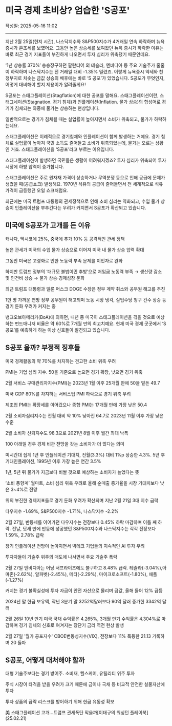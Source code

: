 # 미국 경제 초비상? 엄습한 'S공포'

작성일: 2025-05-16 11:02

---

지난 2월 25일(현지 시간), 나스닥지수와 S&P500지수가 4거래일 연속 하락하며 뉴욕 증시가 혼조세를 보였어요. 그동안 높은 상승세를 보여왔던 뉴욕 증시가 하락한 이유는 바로 최근 경기 지표들이 부진하게 나오면서 투자 심리가 위축됐기 때문인데요.

‘1년 상승률 370%’ 승승장구하던 팔란티어 외 테슬라, 엔비디아 등 주요 기술주가 줄줄이 하락하며 나스닥지수는 전 거래일 대비 -1.35% 밀렸죠. 이렇게 뉴욕증시 약세와 천정부지로 치솟는 금값 상승의 배후에는 바로 ‘S 공포’가 있었습니다. S공포가 무엇인지, 어떻게 대비해야 할지 제용이가 알려줄게요!

S공포는 스태그플레이션(Stagflation)에 대한 공포를 말해요. 스태그플레이션이란, 스태그네이션(Stagnation. 경기 침체)과 인플레이션(Inflation. 물가 상승)의 합성어로 경기가 침체되는 와중에 물가는 상승하는 현상입니다.

일반적으로는 경기가 침체될 때는 실업률이 높아지면서 소비가 위축되고, 물가가 하락하는데요.

스태그플레이션은 이례적으로 경기침체와 인플레이션이 함께 발생하는 거예요. 경기 침체로 실업률이 높아져 국민 소득도 줄어들고 소비가 위축되었는데, 물가는 오르는 상황인 거죠. 스태그플레이션을 ‘S공포’라고 부르는 이유입니다.

스태그플레이션이 발생하면 국민들은 생활이 어려워지겠죠? 투자 심리가 위축되어 투자 시장에 하방 압력이 증가합니다.

스태그플레이션은  주로 원자재 가격이 상승하거나 무역분쟁 등으로 인해 공급에 문제가 생겼을 때(공급쇼크) 발생해요. 1970년 석유의 공급이 줄어들면서 전 세계적으로 석유 가격이 급등했던 오일 쇼크처럼요.

최근에는 미국 트럼프 대통령의 관세정책으로 인해 소비 심리는 약화되고, 수입 물가 상승이 인플레이션을 부추긴다는 우려가 커지면서 S공포가 확산되고 있습니다.

## 미국에 S공포가 고개를 든 이유

캐나다, 멕시코에 25%, 중국에 추가 10% 등 공격적인 관세 정책

높은 관세가 미국의 수입 물가 상승으로 이어져 미국 내 물가 상승 압력 확대

그동안 미국은 고령화로 인한 노동력 부족 문제를 이민자로 완화

하지만 트럼프 정부의 ‘대규모 불법이민 추방’으로 저임금 노동력 부족 → 생산량 감소 및 인건비 상승 → 물가 상승⋅경제성장 둔화

최근 트럼프 대통령과 일론 머스크 DOGE 수장은 정부 계약 취소와 공무원 해고를 추진

1만 명 가까운 연방 정부 공무원이 해고되며 노동 시장 냉각, 실업수당 청구 건수 상승 등 경기 둔화 우려가 커지는 중

뱅크오브아메리카(BoA)에 의하면, 내년 중 미국이 스태그플레이션을 겪을 것으로 예상하는 펀드매니저 비율은 약 60%로 7개월 만의 최고치예요. 현재 미국 경제 곳곳에서 ‘S공포’를 예측하게 하는 이상 신호들이 발견되고 있습니다.

## S공포 올까? 부정적 징후들

미국 경제활동의 약 70%를 차지하는 견고한 소비 위축 우려

PMI는 기업 심리 지수. 50을 기준으로 높으면 경기 확장, 낮으면 경기 위축

2월 서비스 구매관리자지수(PMI)는 2023년 1월 이후 25개월 만에 50을 밑돈 49.7

미국 GDP 80%를 차지하는 서비스업 PMI 하락으로 경기 위축 우려

제조업 PMI는 확장세를 이어갔으나 종합 PMI는 17개월 만에 가장 낮은 50.4

2월 소비자심리지수는 전월 대비 약 10% 낮아진 64.7로 2023년 11월 이후 가장 낮은 수준

2월 소비자 신뢰지수도 98.3으로 2021년 8월 이후 월간 최대 낙폭

100 아래일 경우 경제 비관 전망을 갖는 소비자가 더 많다는 의미

미시간대 집계 1년 후 인플레이션 기대치, 전월(3.3%) 대비 1%p 상승한 4.3%. 5년 후 기대인플레이션, 1995년 이후 가장 높은 연간 3.5%

1년, 5년 뒤 물가가 지금보다 비쌀 것으로 예상하는 소비자가 늘었다는 뜻

‘소비 풍향계’ 월마트, 소비 심리 위축 우려로 올해 순매출 증가율을 시장 기대치보다 낮은 3~4%로 전망

위의 부진한 경제지표들로 경기 둔화 우려가 확산되며 지난 2월 21일 3대 지수 급락

다우지수 -1.69%, S&P500지수 -1.71%, 나스닥지수 -2.2%

2월 27일, 반등세를 이어가던 다우지수는 전장보다 0.45% 하락 마감하며 이틀 째 하락. 전날, 닷새 만에 반등에 성공했던 S&P500지수와 나스닥지수는 각각 전장보다 1.59%, 2.78% 급락

장기 인플레이션 전망이 높아지면서 빅테크 기업들의 지속적인 AI 투자 우려

투자자들이 기술주 위주의 매도에 나서면서 주요 기술주 폭락

2월 27일 엔비디아는 어닝 서프라이즈에도 불구하고 8.48% 급락. 테슬라(-3.04%),아마존(-2.62%), 알파벳(-2.45%), 메타(-2.29%), 마이크로소프트(-1.80%), 애플(-1.27%)

커지는 경기 불확실성에 투자 자금이 안전 자산으로 몰리며 금값, 올해 들어 12% 급등

2024년 말 현금 보유액, 작년 3분기 말 3252억달러보다 90억 달러 증가한 3342억 달러

2월 26일 10년 만기 미국 국채 수익률은 4.265%, 3개월 만기 수익률은 4.304%로 마감하며 경기 침체의 신호로 여겨지는 장단기 금리 역전 현상 발생

2월 27일 '월가 공포지수' CBOE변동성지수(VIX), 전장보다 11% 폭등한 21.13 기록하며 20 돌파

## S공포, 어떻게 대처해야 할까

대형 기술주보다는 경기 방어주. 소비재, 헬스케어, 유틸리티 위주 투자

주식 시장이 타격을 받을 우려가 크기 때문에 금이나 국채 등 비교적 안전한 실물자산에 투자

투자 상품의 급락 리스크를 방어하기 위해  현금 유동성 확보

美 스태그플레이션 고개…트럼프 관세폭탄 막을까[이태규의 워싱턴 플레이북] (25.02.21)